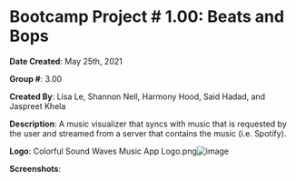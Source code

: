 # Bootcamp Project # 1.00: Beats and Bops

**Date Created**: May 25th, 2021

**Group #**: 3.00

**Created By**: Lisa Le, Shannon Nell, Harmony Hood, Said Hadad, and Jaspreet Khela

**Description**: A music visualizer that syncs with music that is requested by the user and streamed from a server that contains the music (i.e. Spotify).

**Logo**: Colorful Sound Waves Music App Logo.png![image](https://user-images.githubusercontent.com/84821822/119944834-c358a980-bf62-11eb-9f80-1b8c4d22b045.png)

**Screenshots**:
